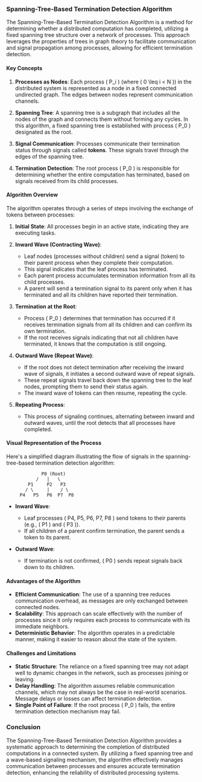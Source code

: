 ### Spanning-Tree-Based Termination Detection Algorithm

The Spanning-Tree-Based Termination Detection Algorithm is a method for determining whether a distributed computation has completed, utilizing a fixed spanning tree structure over a network of processes. This approach leverages the properties of trees in graph theory to facilitate communication and signal propagation among processes, allowing for efficient termination detection.

#### Key Concepts

1. **Processes as Nodes**: Each process \( P_i \) (where \( 0 \leq i < N \)) in the distributed system is represented as a node in a fixed connected undirected graph. The edges between nodes represent communication channels.

2. **Spanning Tree**: A spanning tree is a subgraph that includes all the nodes of the graph and connects them without forming any cycles. In this algorithm, a fixed spanning tree is established with process \( P_0 \) designated as the root.

3. **Signal Communication**: Processes communicate their termination status through signals called **tokens**. These signals travel through the edges of the spanning tree.

4. **Termination Detection**: The root process \( P_0 \) is responsible for determining whether the entire computation has terminated, based on signals received from its child processes.

#### Algorithm Overview

The algorithm operates through a series of steps involving the exchange of tokens between processes:

1. **Initial State**: All processes begin in an active state, indicating they are executing tasks.

2. **Inward Wave (Contracting Wave)**:
   - Leaf nodes (processes without children) send a signal (token) to their parent process when they complete their computation.
   - This signal indicates that the leaf process has terminated.
   - Each parent process accumulates termination information from all its child processes.
   - A parent will send a termination signal to its parent only when it has terminated and all its children have reported their termination.

3. **Termination at the Root**:
   - Process \( P_0 \) determines that termination has occurred if it receives termination signals from all its children and can confirm its own termination.
   - If the root receives signals indicating that not all children have terminated, it knows that the computation is still ongoing.

4. **Outward Wave (Repeat Wave)**:
   - If the root does not detect termination after receiving the inward wave of signals, it initiates a second outward wave of repeat signals.
   - These repeat signals travel back down the spanning tree to the leaf nodes, prompting them to send their status again.
   - The inward wave of tokens can then resume, repeating the cycle.

5. **Repeating Process**:
   - This process of signaling continues, alternating between inward and outward waves, until the root detects that all processes have completed.

#### Visual Representation of the Process

Here's a simplified diagram illustrating the flow of signals in the spanning-tree-based termination detection algorithm:

```plaintext
             P0 (Root)
           /   |   \
        P1     P2   P3
       / \     |    / \
     P4   P5   P6  P7  P8
```

- **Inward Wave**: 
  - Leaf processes \( P4, P5, P6, P7, P8 \) send tokens to their parents (e.g., \( P1 \) and \( P3 \)).
  - If all children of a parent confirm termination, the parent sends a token to its parent.
  
- **Outward Wave**: 
  - If termination is not confirmed, \( P0 \) sends repeat signals back down to its children.

#### Advantages of the Algorithm

- **Efficient Communication**: The use of a spanning tree reduces communication overhead, as messages are only exchanged between connected nodes.
- **Scalability**: This approach can scale effectively with the number of processes since it only requires each process to communicate with its immediate neighbors.
- **Deterministic Behavior**: The algorithm operates in a predictable manner, making it easier to reason about the state of the system.

#### Challenges and Limitations

- **Static Structure**: The reliance on a fixed spanning tree may not adapt well to dynamic changes in the network, such as processes joining or leaving.
- **Delay Handling**: The algorithm assumes reliable communication channels, which may not always be the case in real-world scenarios. Message delays or losses can affect termination detection.
- **Single Point of Failure**: If the root process \( P_0 \) fails, the entire termination detection mechanism may fail.

### Conclusion

The Spanning-Tree-Based Termination Detection Algorithm provides a systematic approach to determining the completion of distributed computations in a connected system. By utilizing a fixed spanning tree and a wave-based signaling mechanism, the algorithm effectively manages communication between processes and ensures accurate termination detection, enhancing the reliability of distributed processing systems.
